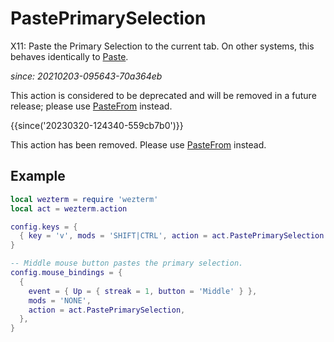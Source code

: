 # PastePrimarySelection

X11: Paste the Primary Selection to the current tab.
On other systems, this behaves identically to [Paste](Paste.md).

*since: 20210203-095643-70a364eb*

This action is considered to be deprecated and will be removed in
a future release; please use [PasteFrom](PasteFrom.md) instead.

{{since('20230320-124340-559cb7b0')}}

This action has been removed. Please use [PasteFrom](PasteFrom.md) instead.

## Example

```lua
local wezterm = require 'wezterm'
local act = wezterm.action

config.keys = {
  { key = 'v', mods = 'SHIFT|CTRL', action = act.PastePrimarySelection },
}

-- Middle mouse button pastes the primary selection.
config.mouse_bindings = {
  {
    event = { Up = { streak = 1, button = 'Middle' } },
    mods = 'NONE',
    action = act.PastePrimarySelection,
  },
}
```

